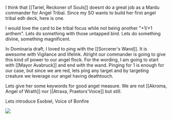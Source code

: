 I think that [[Tariel, Reckoner of Souls]] doesnt do a great job as a Mardu commander for Angel Tribal.
Since my SO wants to build her first angel tribal edh deck, here is one.

I would love the card to be tribal focus while not being another "+1/+1 anthem".
Lets do something with those untapped bird. Lets do something divine, something magnificent.

In Dominaria draft, I loved to ping with the [[Sorcerer's Wand]]. It is awesome with Vigilance and lifelink.
Alright our commander is going to give this kind of power to our angel flock.
For the wording, I am going to start with [[Mayor Avabruck]] and end with the wand. Pinging for 1 is enough for our case, but since we are red, lets ping any target and by targeting creature we leverage our angel having deathtouch.

Lets give her some keywords for good angel measure. We are not [[Akroma, Angel of Wrath]] nor [[Atraxa, Praetors'Voice]] but still.
 
Lets introduce Esobiel, Voice of Bonfire

![](https://mtg.design/i/llba31.jpg)

